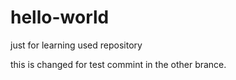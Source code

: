 # hello-world
just for learning used repository

this is changed for test commint in the other brance.

